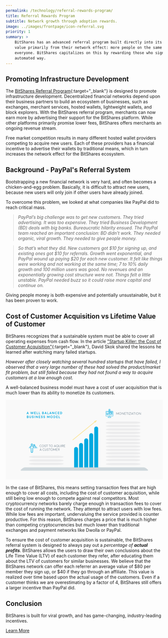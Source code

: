 ```yaml
---
permalink: /technology/referral-rewards-program/
title: Referral Rewards Program
subtitle: Network growth through adoption rewards.
image: ../images/frontpage/icon-referral.svg
priority: 1
summary: >
    BitShares has an advanced referral program built directly into its software.  Financial networks derive their
    value primarily from their network effect: more people on the same network increases the value of that network for
    everyone. BitShares capitalizes on this by rewarding those who sign up new users, and does so in a fully transparent and
    automated way.
---
```


## Promoting Infrastructure Development

The [BitShares Referral Program](/referral-program/){:target="_blank"} is designed to promote infrastructure development.
Decentralized financial networks depend upon their business partners to build an ecosystem of businesses, such as exchanges, merchant services, hosted wallets, lightweight wallets, and block explorers.   With the BitShares referral program, merchants can now earn more by advertising their support for the BitShares platform.  While other platforms primarily promise lower fees, BitShares offers merchants an ongoing revenue stream.

Free market competition results in many different hosted wallet providers competing to acquire new users.   Each of
these providers has a financial incentive to advertise their wallets by traditional means, which in turn increases the network effect for the BitShares ecosystem.

## Background - PayPal's Referral System

Bootstrapping a new financial network is very hard, and often becomes a chicken-and-egg problem.  Basically, it is difficult to attract new users, because new users will only join if other users have already joined.

To overcome this problem, we looked at what companies like PayPal did to reach critical mass.

> <i>PayPal’s big challenge was to get new customers. They tried advertising. It was too expensive. They tried Business
> Development (BD) deals with big banks. Bureaucratic hilarity ensued.  The PayPal team reached an important conclusion:
> BD didn’t work. They needed organic, viral growth. They needed to give people money.</i>

> <i> So that’s what they did. New customers got $10 for signing up, and existing ones got $10 for referrals. Growth
> went exponential, and PayPal wound up paying $20 for each new customer. It felt like things were working and not
> working at the same time; 7 to 10% daily growth and 100 million users was good. No revenues and an exponentially
> growing cost structure were not. Things felt a little unstable. PayPal needed buzz so it could raise more capital and
> continue on.</i>

Giving people money is both expensive and potentially unsustainable, but it has been proven to work.

## Cost of Customer Acquisition vs Lifetime Value of Customer

BitShares recognizes that a sustainable system must be able to cover all operating expenses from cash flow.  In the
article ["Startup Killer: the Cost of Customer Acquisition"](http://www.forentrepreneurs.com/startup-killer/){:target="_blank"}, David Skok shared the lessons he learned after watching many failed startups.

<i>However after closely watching several hundred startups that have failed, I observed that a very large number of
these had solved the product/market fit problem, but still failed because they had not found a way to acquire customers
at a low enough cost.</i>

A well-balanced business model must have a cost of user acquisition that is much lower than its ability to
monetize its customers.

<center><img class="img-responsive img-thumbnail" src="/images/wellbalanced.svg"/></center>

In the case of BitShares, this means setting transaction fees that are high enough to cover all costs, including the cost
of customer acquisition, while still being low enough to compete against real competitors.  Most cryptocurrency
networks barely charge enough in transaction fees to cover the cost of running the network.  They attempt to attract
users with low fees.  While low fees are important, undervaluing the service provided is counter productive.  For this
reason, BitShares charges a price that is much higher than competing cryptocurrencies but much lower than traditional
exchanges and payment networks like Dwolla or PayPal.

To ensure the cost of customer acquisition is sustainable, the BitShares referral system is designed to always pay out a
<i>percentage of **actual profits**</i>.   BitShares allows the users to draw their own conclusions about the Life Time
Value (LTV) of each customer they refer, after educating them about the LTV of customers for similar businesses.   We
believe that the BitShares network can offer each referrer an average value of $80 per member they sign up, or $40
if they go through an affiliate.  This value is realized over time based upon the actual usage of the customers.
Even if a customer thinks we are overestimating by a factor of 4, BitShares still offers a larger incentive than
PayPal did.

## Conclusion

BitShares is built for viral growth, and has game-changing, industry-leading incentives.

[Learn More](/referral-program/)
